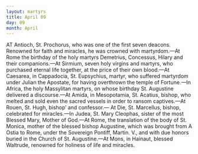 ```yaml
---
layout: martyrs
title: April 09
day: 09
month: April
---
```

AT Antioch, St. Prochorus, who was one of the first
seven deacons. Renowned for faith and miracles,
he was crowned with martyrdom.&mdash;At Rome the
birthday of the holy martyrs Demetrius, Concessus,
Hilary and their companions.&mdash;At Sirmium, seven
holy virgins and martyrs, who purchased eternal life
together, at the price of their own blood.&mdash;At Caesarea, in Cappadocia, St. Eupsychius, martyr, who
suffered martyrdom under Julian the Apostate, for
having overthrown the temple of Fortune.&mdash;In Africa, the holy Massylitan martyrs, on whose birthday
St. Augustine delivered a discourse.&mdash;At Amida, in
Mesopotamia, St. Acatius, bishop, who melted and
sold even the sacred vessels in order to ransom captives.&mdash;At Rouen, St. Hugh, bishop’ and confessor.&mdash;
At Die, St. Marcellus, bishop, celebrated for miracles.&mdash;In Judea, St. Mary Cleophas, sister of the
most Blessed Mary, Mother of God.&mdash;At Rome, the
translation of the body of St. Monica, mother of the
blessed bishop Augustine, which was brought from A
Ostia to Rome, under the Sovereign Pontiff, Martin.
V., and with due honors buried in the Church of St.
Augustine.&mdash;At Mons, in Hainaut, blessed Waltrude,
renowned for holiness of life and miracles.


